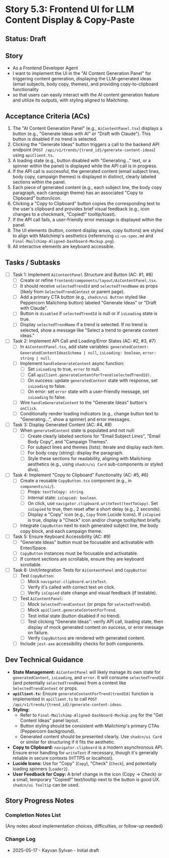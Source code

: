 # Story 5.3: Frontend UI for LLM Content Display & Copy-Paste

## Status: Draft

## Story

- As a Frontend Developer Agent
- I want to implement the UI in the "AI Content Generation Panel" for triggering content generation, displaying the LLM-generated ideas (email subjects, body copy, themes), and providing copy-to-clipboard functionality
- so that users can easily interact with the AI content generation feature and utilize its outputs, with styling aligned to Mailchimp.

## Acceptance Criteria (ACs)

1. The "AI Content Generation Panel" (e.g., `AiContentPanel.tsx`) displays a button (e.g., "Generate Ideas with AI" or "Draft with Claude"). This button is disabled if no trend is selected.
2. Clicking the "Generate Ideas" button triggers a call to the backend API endpoint (`POST /api/v1/trends/{trend_id}/generate-content-ideas`) using `apiClient.ts`.
3. A loading state (e.g., button disabled with "Generating..." text, or a spinner within the panel) is displayed while the API call is in progress.
4. If the API call is successful, the generated content (email subject lines, body copy, campaign themes) is displayed in distinct, clearly labeled sections within the panel.
5. Each piece of generated content (e.g., each subject line, the body copy paragraph, each campaign theme) has an associated "Copy to Clipboard" button/icon.
6. Clicking a "Copy to Clipboard" button copies the corresponding text to the user's clipboard and provides brief visual feedback (e.g., icon changes to a checkmark, "Copied!" tooltip/toast).
7. If the API call fails, a user-friendly error message is displayed within the panel.
8. The UI elements (button, content display areas, copy buttons) are styled to align with Mailchimp's aesthetics (referencing `ui-ux-spec.md` and `Final-Mailchimp-Aligned-Dashboard-Mockup.png`).
9. All interactive elements are keyboard accessible.

## Tasks / Subtasks

- [ ] Task 1: Implement `AiContentPanel` Structure and Button (AC: #1, #8)
  - [ ] Create or refine `frontend/components/layout/AiContentPanel.tsx`.
  - [ ] It should receive `selectedTrendId` and `selectedTrendName` as props (likely from `SelectedTrendContext` or parent page).
  - [ ] Add a primary CTA button (e.g., `shadcn/ui Button` styled like Peppercorn Mailchimp button) labeled "Generate Ideas" or "Draft with Claude".
  - [ ] Button is `disabled` if `selectedTrendId` is null or if `isLoading` state is true.
  - [ ] Display `selectedTrendName` if a trend is selected. If no trend is selected, show a message like "Select a trend to generate content ideas."
- [ ] Task 2: Implement API Call and Loading/Error States (AC: #2, #3, #7)
  - [ ] In `AiContentPanel.tsx`, add state variables: `generatedContent: GeneratedContentIdeasSchema | null`, `isLoading: boolean`, `error: string | null`.
  - [ ] Implement `handleGenerateContent` async function:
    - [ ] Set `isLoading` to true, `error` to null.
    - [ ] Call `apiClient.generateContentForTrend(selectedTrendId)`.
    - [ ] On success: update `generatedContent` state with response, set `isLoading` to false.
    - [ ] On error: set `error` state with a user-friendly message, set `isLoading` to false.
  - [ ] Wire `handleGenerateContent` to the "Generate Ideas" button's `onClick`.
  - [ ] Conditionally render loading indicators (e.g., change button text to "Generating...", show a spinner) and error messages.
- [ ] Task 3: Display Generated Content (AC: #4, #8)
  - [ ] When `generatedContent` state is populated and not null:
    - [ ] Create clearly labeled sections for "Email Subject Lines", "Email Body Copy", and "Campaign Themes".
    - [ ] For subject lines and themes (lists): iterate and display each item.
    - [ ] For body copy (string): display the paragraph.
    - [ ] Style these sections for readability, aligning with Mailchimp aesthetics (e.g., using `shadcn/ui Card` sub-components or styled divs).
- [ ] Task 4: Implement "Copy to Clipboard" Functionality (AC: #5, #6)
  - [ ] Create a reusable `CopyButton.tsx` component (e.g., in `components/ui/`).
    - [ ] Props: `textToCopy: string`.
    - [ ] Internal state: `isCopied: boolean`.
    - [ ] On click, use `navigator.clipboard.writeText(textToCopy)`. Set `isCopied` to true, then reset after a short delay (e.g., 2 seconds).
    - [ ] Display a "Copy" icon (e.g., `Copy` from Lucide Icons). If `isCopied` is true, display a "Check" icon and/or change tooltip/text briefly.
  - [ ] Integrate `CopyButton` next to each generated subject line, the body copy block, and each campaign theme.
- [ ] Task 5: Ensure Keyboard Accessibility (AC: #9)
  - [ ] "Generate Ideas" button must be focusable and activatable with Enter/Space.
  - [ ] `CopyButton` instances must be focusable and activatable.
  - [ ] If content sections are scrollable, ensure they are keyboard scrollable.
- [ ] Task 6: Unit/Integration Tests for `AiContentPanel` and `CopyButton`
  - [ ] Test `CopyButton`:
    - [ ] Mock `navigator.clipboard.writeText`.
    - [ ] Verify it's called with correct text on click.
    - [ ] Verify `isCopied` state change and visual feedback (if testable).
  - [ ] Test `AiContentPanel`:
    - [ ] Mock `SelectedTrendContext` (or props for `selectedTrendId`).
    - [ ] Mock `apiClient.generateContentForTrend`.
    - [ ] Test initial state (button disabled if no trend).
    - [ ] Test clicking "Generate Ideas": verify API call, loading state, then display of mock generated content on success, or error message on failure.
    - [ ] Verify `CopyButton`s are rendered with generated content.
  - [ ] Include `jest-axe` accessibility checks for both components.

## Dev Technical Guidance

- **State Management:** `AiContentPanel` will likely manage its own state for `generatedContent`, `isLoading`, and `error`. It will consume `selectedTrendId` (and potentially `selectedTrendName`) from a context like `SelectedTrendContext` or props.
- **`apiClient.ts`:** Ensure `generateContentForTrend(trendId)` function is implemented in `apiClient.ts` to call `POST /api/v1/trends/{trend_id}/generate-content-ideas`.
- **Styling:**
  - Refer to `Final-Mailchimp-Aligned-Dashboard-Mockup.png` for the "Get Content Ideas" panel layout.
  - Button styling should be consistent with Mailchimp's primary CTAs (Peppercorn background).
  - Generated content should be presented clearly. Use `shadcn/ui Card` or similar for structuring if it fits the aesthetic.
- **Copy to Clipboard:** `navigator.clipboard` is a modern asynchronous API. Ensure error handling for `writeText` if necessary, though it's generally reliable in secure contexts (HTTPS or localhost).
- **Lucide Icons:** Use for "Copy" (`Copy`), "Check" (`Check`), and potentially loading spinners (`Loader2`).
- **User Feedback for Copy:** A brief change in the icon (Copy -> Check) or a small, temporary "Copied!" text/tooltip next to the button is good UX. `shadcn/ui Tooltip` can be used.

## Story Progress Notes

### Completion Notes List

{Any notes about implementation choices, difficulties, or follow-up needed}

### Change Log

- 2025-05-17 - Kayvan Sylvan - Initial draft
